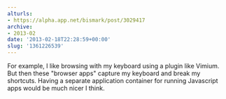 ```yaml
---
alturls:
- https://alpha.app.net/bismark/post/3029417
archive:
- 2013-02
date: '2013-02-18T22:28:59+00:00'
slug: '1361226539'
---
```


For example, I like browsing with my keyboard using a plugin like Vimium. But then these "browser apps" capture my keyboard and break my shortcuts. Having a separate application container for running Javascript apps would be much nicer I think.
